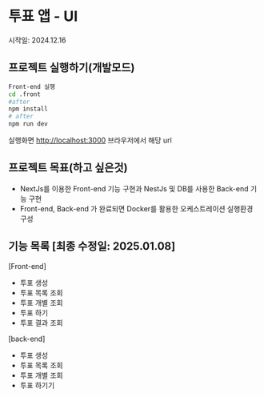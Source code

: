 # 투표 앱 - UI
시작일: 2024.12.16
## 프로젝트 실행하기(개발모드)
```bash
Front-end 실행
cd .front
#after
npm install
# after
npm run dev
```

실행화면 [http://localhost:3000](http://localhost:3000) 브라우저에서 해당 url

## 프로젝트 목표(하고 싶은것)
- NextJs를 이용한 Front-end 기능 구현과 NestJs 및 DB를 사용한 Back-end 기능 구현
- Front-end, Back-end 가 완료되면 Docker를 활용한 오케스트레이션 실행환경 구성

## 기능 목록 [최종 수정일: 2025.01.08]
[Front-end]
- 투표 생성
- 투표 목록 조회
- 투표 개별 조회
- 투표 하기
- 투표 결과 조회

[back-end]
- 투표 생성
- 투표 목록 조회
- 투표 개별 조회
- 투표 하기기